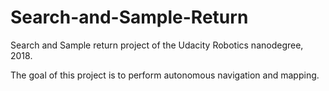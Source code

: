 # Search-and-Sample-Return
Search and Sample return project of the Udacity Robotics nanodegree, 2018. 

The goal of this project is to perform autonomous navigation and mapping.
